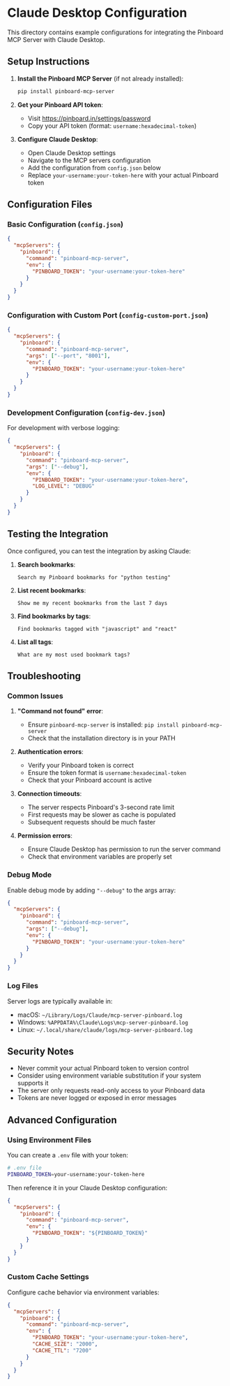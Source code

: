 # Claude Desktop Configuration

This directory contains example configurations for integrating the Pinboard MCP Server with Claude Desktop.

## Setup Instructions

1. **Install the Pinboard MCP Server** (if not already installed):
   ```bash
   pip install pinboard-mcp-server
   ```

2. **Get your Pinboard API token**:
   - Visit https://pinboard.in/settings/password
   - Copy your API token (format: `username:hexadecimal-token`)

3. **Configure Claude Desktop**:
   - Open Claude Desktop settings
   - Navigate to the MCP servers configuration
   - Add the configuration from `config.json` below
   - Replace `your-username:your-token-here` with your actual Pinboard token

## Configuration Files

### Basic Configuration (`config.json`)
```json
{
  "mcpServers": {
    "pinboard": {
      "command": "pinboard-mcp-server",
      "env": {
        "PINBOARD_TOKEN": "your-username:your-token-here"
      }
    }
  }
}
```

### Configuration with Custom Port (`config-custom-port.json`)
```json
{
  "mcpServers": {
    "pinboard": {
      "command": "pinboard-mcp-server",
      "args": ["--port", "8001"],
      "env": {
        "PINBOARD_TOKEN": "your-username:your-token-here"
      }
    }
  }
}
```

### Development Configuration (`config-dev.json`)
For development with verbose logging:
```json
{
  "mcpServers": {
    "pinboard": {
      "command": "pinboard-mcp-server",
      "args": ["--debug"],
      "env": {
        "PINBOARD_TOKEN": "your-username:your-token-here",
        "LOG_LEVEL": "DEBUG"
      }
    }
  }
}
```

## Testing the Integration

Once configured, you can test the integration by asking Claude:

1. **Search bookmarks**:
   ```
   Search my Pinboard bookmarks for "python testing"
   ```

2. **List recent bookmarks**:
   ```
   Show me my recent bookmarks from the last 7 days
   ```

3. **Find bookmarks by tags**:
   ```
   Find bookmarks tagged with "javascript" and "react"
   ```

4. **List all tags**:
   ```
   What are my most used bookmark tags?
   ```

## Troubleshooting

### Common Issues

1. **"Command not found" error**:
   - Ensure `pinboard-mcp-server` is installed: `pip install pinboard-mcp-server`
   - Check that the installation directory is in your PATH

2. **Authentication errors**:
   - Verify your Pinboard token is correct
   - Ensure the token format is `username:hexadecimal-token`
   - Check that your Pinboard account is active

3. **Connection timeouts**:
   - The server respects Pinboard's 3-second rate limit
   - First requests may be slower as cache is populated
   - Subsequent requests should be much faster

4. **Permission errors**:
   - Ensure Claude Desktop has permission to run the server command
   - Check that environment variables are properly set

### Debug Mode

Enable debug mode by adding `"--debug"` to the args array:
```json
{
  "mcpServers": {
    "pinboard": {
      "command": "pinboard-mcp-server",
      "args": ["--debug"],
      "env": {
        "PINBOARD_TOKEN": "your-username:your-token-here"
      }
    }
  }
}
```

### Log Files

Server logs are typically available in:
- macOS: `~/Library/Logs/Claude/mcp-server-pinboard.log`
- Windows: `%APPDATA%\Claude\Logs\mcp-server-pinboard.log`
- Linux: `~/.local/share/claude/logs/mcp-server-pinboard.log`

## Security Notes

- Never commit your actual Pinboard token to version control
- Consider using environment variable substitution if your system supports it
- The server only requests read-only access to your Pinboard data
- Tokens are never logged or exposed in error messages

## Advanced Configuration

### Using Environment Files

You can create a `.env` file with your token:
```bash
# .env file
PINBOARD_TOKEN=your-username:your-token-here
```

Then reference it in your Claude Desktop configuration:
```json
{
  "mcpServers": {
    "pinboard": {
      "command": "pinboard-mcp-server",
      "env": {
        "PINBOARD_TOKEN": "${PINBOARD_TOKEN}"
      }
    }
  }
}
```

### Custom Cache Settings

Configure cache behavior via environment variables:
```json
{
  "mcpServers": {
    "pinboard": {
      "command": "pinboard-mcp-server",
      "env": {
        "PINBOARD_TOKEN": "your-username:your-token-here",
        "CACHE_SIZE": "2000",
        "CACHE_TTL": "7200"
      }
    }
  }
}
```